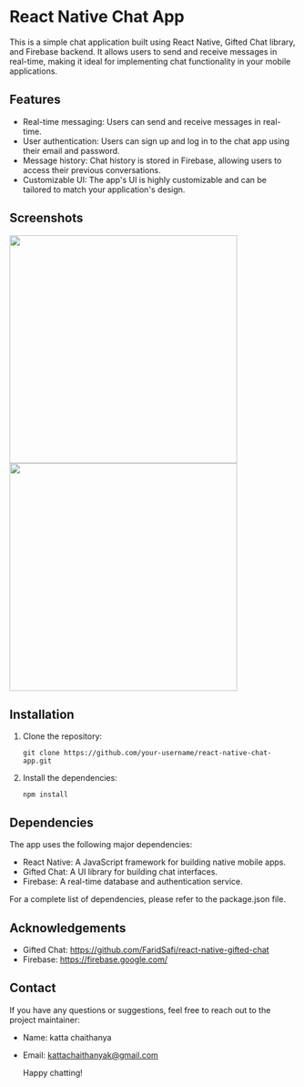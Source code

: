 # React Native Chat App

This is a simple chat application built using React Native, Gifted Chat library, and Firebase backend. It allows users to send and receive messages in real-time, making it ideal for implementing chat functionality in your mobile applications.

## Features

- Real-time messaging: Users can send and receive messages in real-time.
- User authentication: Users can sign up and log in to the chat app using their email and password.
- Message history: Chat history is stored in Firebase, allowing users to access their previous conversations.
- Customizable UI: The app's UI is highly customizable and can be tailored to match your application's design.

## Screenshots
<div>
   <img src="https://github.com/KattachaithanyaKumar/native-chat-app/assets/80614118/f9461899-6dbd-4105-b61e-0ce12b26a36a" width="400"/>   
   <img src="https://github.com/KattachaithanyaKumar/native-chat-app/assets/80614118/5837c549-d3d7-4c9a-b6a9-e4526d570f91" width="400"/>
</div>

## Installation

1. Clone the repository:

   ```shell
   git clone https://github.com/your-username/react-native-chat-app.git

2. Install the dependencies:
    ```shell
    npm install

## Dependencies
The app uses the following major dependencies:
- React Native: A JavaScript framework for building native mobile apps.
- Gifted Chat: A UI library for building chat interfaces.
- Firebase: A real-time database and authentication service.

For a complete list of dependencies, please refer to the package.json file.

## Acknowledgements
- Gifted Chat: https://github.com/FaridSafi/react-native-gifted-chat
- Firebase: https://firebase.google.com/

## Contact
If you have any questions or suggestions, feel free to reach out to the project maintainer:

- Name: katta chaithanya
- Email: kattachaithanyak@gmail.com

  Happy chatting!
